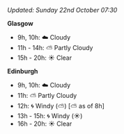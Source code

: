 *Updated: Sunday 22nd October 07:30*

**Glasgow**

* 9h, 10h: :cloud: Cloudy
* 11h - 14h: :partly_sunny: Partly Cloudy
* 15h - 20h: :sunny: Clear

**Edinburgh**

* 9h, 10h: :cloud: Cloudy
* 11h: :partly_sunny: Partly Cloudy
* 12h: :cyclone: Windy (:partly_sunny:) [:partly_sunny: as of 8h]
* 13h - 15h: :cyclone: Windy (:sunny:)
* 16h - 20h: :sunny: Clear
